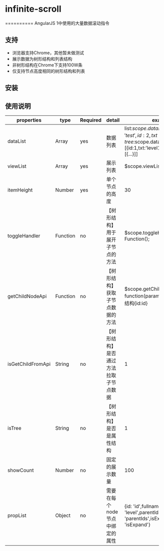 # infinite-scroll
==========
AngularJS 1中使用的大量数据滚动指令

支持
-----------
* 浏览器支持Chrome，其他暂未做测试
* 展示数据为树形结构和列表结构
* 非树形结构在Chrome下支持100W条
* 仅支持节点高度相同的树形结构和列表

安装
-----------

使用说明
-----------
| properties        | type       | Required | detail                            | example |
| ----------------- | ---------- | -------- | --------------------------------- | ------- |
| dataList          | Array      | yes      | 数据列表                           | list:$scope.dataList = [{id:1,txt:'test'},{id:2,txt:'test2'}]， tree:$scope.dataList = [{id:1,txt:'level1',level:0,children:[{...}]]|
| viewList          | Array      | yes      | 展示列表                           | $scope.viewList = [] |
| itemHeight        | Number     | yes      | 单个节点的高度                      | 30 |
| toggleHandler     | Function   | no       | 【树形结构】用于展开子节点的方法        | $scope.toggleHandler = new Function(); |
| getChildNodeApi   | Function   | no       | 【树形结构】获取子节点数据的方法        | $scope.getChildNodeApi = function(param){...}; // param的结构{id:id} |
| isGetChildFromApi | String     | no       | 【树形结构】是否通过方法拉取子节点数据   | 1 |
| isTree            | String     | no       | 【树形结构】是否是属性结构             | 1 |
| showCount         | Number     | no       | 固定的展示数量                       | 100  |
| propList          | Object     | no       | 需要在每个node节点中绑定的属性         | {id: 'id',fullname: 'txt',level: 'level',parentIds: 'parentIds',isExpand: 'isExpand'} |
